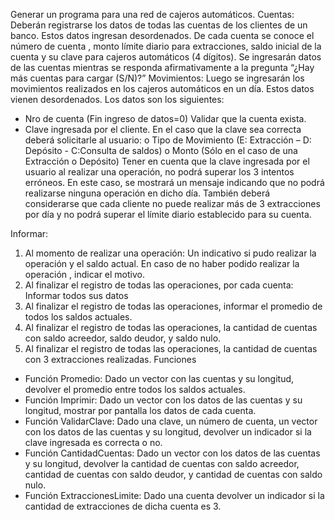 Generar un programa para una red de cajeros automáticos.
Cuentas:
Deberán registrarse los datos de todas las cuentas de los clientes de un banco. Estos datos ingresan desordenados. De cada cuenta se conoce  el número de cuenta , monto límite diario para extracciones, saldo inicial de la cuenta y su clave para cajeros automáticos (4 dígitos).  Se ingresarán datos de las cuentas mientras se responda afirmativamente a la pregunta “¿Hay más cuentas para cargar (S/N)?”
Movimientos:
Luego se ingresarán los movimientos realizados en los cajeros automáticos en un día.  Estos datos vienen desordenados. Los datos son los siguientes:
-	Nro de cuenta (Fin ingreso de datos=0)  Validar que la cuenta exista.
-	Clave ingresada por el cliente. En el caso que la clave sea correcta deberá solicitarle al usuario:
o	Tipo de Movimiento (E: Extracción – D: Depósito  - C:Consulta de saldos) 
o	Monto (Sólo en el caso de una Extracción o Depósito)
Tener en cuenta que la clave ingresada por el usuario al realizar una operación, no podrá superar los 3 intentos erróneos. En este caso, se mostrará un mensaje indicando que no podrá realizarse ninguna operación en dicho día.
También deberá considerarse que cada cliente no puede realizar más de 3 extracciones por día y no podrá superar el límite diario establecido para su cuenta.

Informar:
1)	Al momento de realizar una operación: Un indicativo si pudo realizar la operación  y el saldo actual. En caso de no haber podido realizar la operación , indicar el motivo.
2)	Al finalizar el registro de todas las operaciones, por cada cuenta: Informar todos sus datos
3)	Al finalizar el registro de todas las operaciones, informar el promedio de todos los saldos actuales.
4)	Al finalizar el registro de todas las operaciones, la cantidad de cuentas con saldo acreedor, saldo deudor, y saldo nulo.
5)	Al finalizar el registro de todas las operaciones, la cantidad de cuentas con 3 extracciones realizadas.
Funciones
-	Función Promedio: Dado un vector con las cuentas y su longitud, devolver el promedio entre todos los saldos actuales.
-	Función Imprimir: Dado un vector con los datos de las cuentas y su longitud, mostrar por pantalla los datos de cada cuenta.
-	Función ValidarClave: Dado una clave, un número de cuenta, un vector con los datos de las cuentas y su longitud, devolver un indicador si la clave ingresada es correcta o no.
-	Función CantidadCuentas: Dado un vector con los datos de las cuentas y su longitud, devolver la cantidad de cuentas con saldo acreedor, cantidad de cuentas con saldo deudor, y cantidad de cuentas con saldo nulo.
-	Función ExtraccionesLimite: Dado una cuenta devolver un indicador si la cantidad de extracciones de dicha cuenta es 3.

